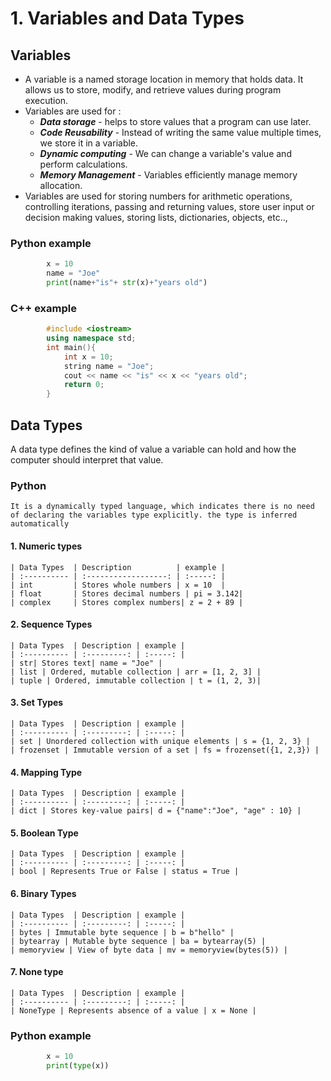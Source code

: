 # 1. Variables and Data Types

## Variables 
- A variable is a named storage location in memory that holds data. It allows us to store, modify, and retrieve values during program execution.
- Variables are used for : 
    - ***Data storage*** - helps to store values that a program can use later.
    - ***Code Reusability*** - Instead of writing the same value multiple times, we store it in a variable.
    - ***Dynamic computing*** - We can change a variable's value and perform calculations.  
    - ***Memory Management*** - Variables efficiently manage memory allocation.
- Variables are used for storing numbers for arithmetic operations, controlling iterations, passing and returning values, store user input or decision making values, storing lists, dictionaries, objects, etc..,

<!--assigning variables  -->
###     Python example
```python
        x = 10
        name = "Joe"
        print(name+"is"+ str(x)+"years old")
```

###     C++ example
```cpp
        #include <iostream>
        using namespace std;
        int main(){
            int x = 10;
            string name = "Joe";
            cout << name << "is" << x << "years old";
            return 0;
        }
```
## Data Types
A data type defines the kind of value a variable can hold and how the computer should interpret that value.

### Python 
    It is a dynamically typed language, which indicates there is no need of declaring the variables type explicitly. the type is inferred automatically 

#### 1. Numeric types
    | Data Types  | Description          | example |
    | :---------- | :------------------: | :-----: |
    | int         | Stores whole numbers | x = 10  |
    | float       |	Stores decimal numbers | pi = 3.142|
    | complex     |	Stores complex numbers| z = 2 + 89 |
#### 2. Sequence Types
    | Data Types  | Description | example |
    | :---------- | :---------: | :-----: |
    | str| Stores text| name = "Joe" |
    | list | Ordered, mutable collection | arr = [1, 2, 3] |
    | tuple | Ordered, immutable collection | t = (1, 2, 3)|
#### 3. Set Types
    | Data Types  | Description | example |
    | :---------- | :---------: | :-----: |
    | set |	Unordered collection with unique elements | s = {1, 2, 3} |
    | frozenset | Immutable version of a set | fs = frozenset({1, 2,3}) |
#### 4. Mapping Type
    | Data Types  | Description | example |
    | :---------- | :---------: | :-----: |
    | dict | Stores key-value pairs| d = {"name":"Joe", "age" : 10} |
#### 5. Boolean Type
    | Data Types  | Description | example |
    | :---------- | :---------: | :-----: |
    | bool | Represents True or False | status = True |
#### 6. Binary Types
    | Data Types  | Description | example |
    | :---------- | :---------: | :-----: |
    | bytes	| Immutable byte sequence | b = b"hello" |
    | bytearray	| Mutable byte sequence	| ba = bytearray(5) |
    | memoryview | View of byte data | mv = memoryview(bytes(5)) |
#### 7. None type
    | Data Types  | Description | example |
    | :---------- | :---------: | :-----: |
    | NoneType | Represents absence of a value | x = None |

###     Python example
```python
        x = 10
        print(type(x))
```